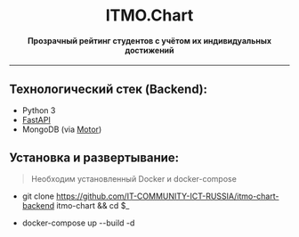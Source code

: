 <h1 style="text-align: center">ITMO.Chart</h1>
<h4 style="text-align: center">Прозрачный рейтинг студентов 
с учётом их  индивидуальных достижений</h4>

---

## Технологический стек (Backend):

- Python 3
- <a href="https://fastapi.tiangolo.com/">FastAPI</a>
- MongoDB (via <a href="https://motor.readthedocs.io">Motor</a>)

## Установка и развертывание:

> Необходим установленный Docker и docker-compose

- git clone https://github.com/IT-COMMUNITY-ICT-RUSSIA/itmo-chart-backend itmo-chart && cd $\_

- docker-compose up --build -d
